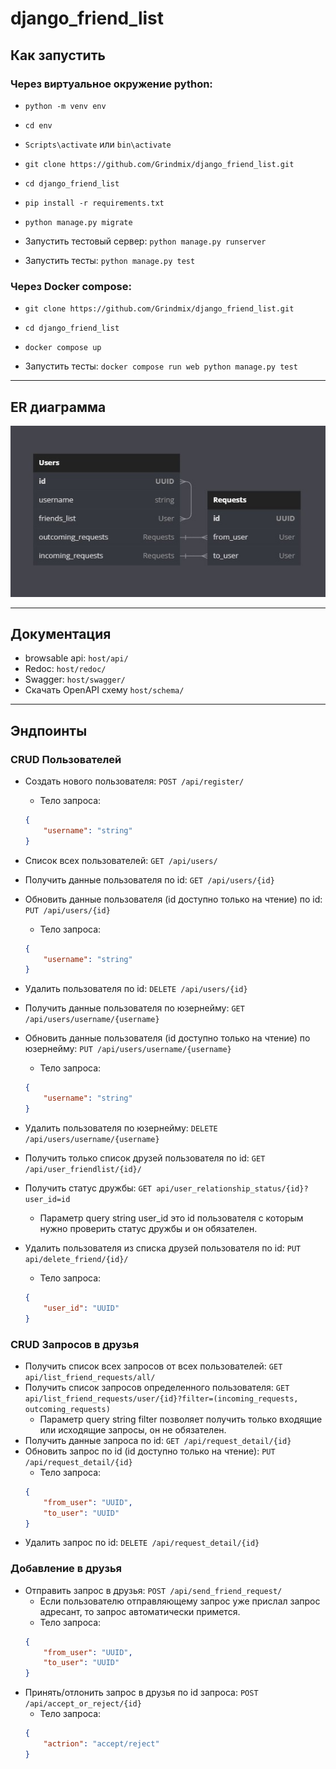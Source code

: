 # django_friend_list

## Как запустить

### Через виртуальное окружение python:

- `python -m venv env`

- `cd env`

- `Scripts\activate` или `bin\activate`

- `git clone https://github.com/Grindmix/django_friend_list.git`

- `cd django_friend_list`

- `pip install -r requirements.txt`

- `python manage.py migrate`

- Запустить тестовый сервер: `python manage.py runserver`

- Запустить тесты: `python manage.py test`


### Через Docker compose:

- `git clone https://github.com/Grindmix/django_friend_list.git`

- `cd django_friend_list`

- `docker compose up`

- Запустить тесты: `docker compose run web python manage.py test`

---
## ER диаграмма

![erd.jpg](./erd.jpg "erd")

---
## Документация

- browsable api: `host/api/`
- Redoc: `host/redoc/`
- Swagger: `host/swagger/`
- Скачать OpenAPI схему `host/schema/`
---

## Эндпоинты

### CRUD Пользователей
* Создать нового пользователя: `POST /api/register/`
    - Тело запроса:
    ```json
    {
        "username": "string"
    }
    ```
* Список всех пользователей: `GET /api/users/`
* Получить данные пользователя по id: `GET /api/users/{id}`
* Обновить данные пользователя (id  доступно только на чтение) по id: `PUT /api/users/{id}`
    - Тело запроса:
    ```json
    {
        "username": "string"
    }
    ```
* Удалить пользователя по id: `DELETE /api/users/{id}`
* Получить данные пользователя по юзернейму: `GET /api/users/username/{username}`
* Обновить данные пользователя (id  доступно только на чтение) по юзернейму: `PUT /api/users/username/{username}`
    - Тело запроса:
    ```json
    {
        "username": "string"
    }
    ```
* Удалить пользователя по юзернейму: `DELETE /api/users/username/{username}`
* Получить только список друзей пользователя по id: `GET /api/user_friendlist/{id}/`
* Получить статус дружбы: `GET api/user_relationship_status/{id}?user_id=id`

    - Параметр query string user_id это id пользователя с которым нужно проверить статус дружбы и он обязателен.

* Удалить пользователя из списка друзей пользователя по id: `PUT api/delete_friend/{id}/`
    - Тело запроса:
    ```json
    {
        "user_id": "UUID"
    }
    ```

### CRUD Запросов в друзья
* Получить список всех запросов от всех пользователей: `GET api/list_friend_requests/all/`
* Получить список запросов определенного пользователя: `GET api/list_friend_requests/user/{id}?filter=(incoming_requests, outcoming_requests)`
    - Параметр query string filter позволяет получить только входящие или исходящие запросы, он не обязателен.
* Получить данные запроса по id: `GET /api/request_detail/{id}`
* Обновить запрос по id (id  доступно только на чтение): `PUT /api/request_detail/{id}`
    - Тело запроса:
    ```json
    {
        "from_user": "UUID",
        "to_user": "UUID"
    }
    ```
* Удалить запрос по id: `DELETE /api/request_detail/{id}`

### Добавление в друзья
* Отправить запрос в друзья: `POST /api/send_friend_request/`
    - Если пользователю отправляющему запрос уже прислал запрос адресант, то запрос автоматически примется.
    - Тело запроса:
    ```json
    {
        "from_user": "UUID",
        "to_user": "UUID"
    }
    ```
* Принять/отлонить запрос в друзья по id запроса: `POST /api/accept_or_reject/{id}`
    - Тело запроса:
    ```json
    {
        "actrion": "accept/reject"
    }
    ```

